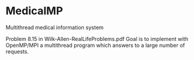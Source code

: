 # MedicalMP
Multithread medical information system

Problem 8.15 in Wilk-Allen-RealLifeProblems.pdf
Goal is to implement with OpenMP/MPI a multithread program which answers to a large number of requests.
